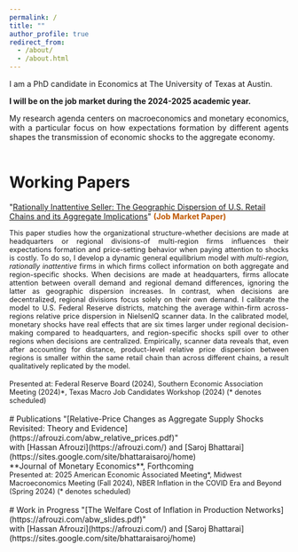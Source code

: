 ```yaml
---
permalink: /
title: ""
author_profile: true
redirect_from: 
  - /about/
  - /about.html
---
```


I am a PhD candidate in Economics at The University of Texas at Austin. 

**I will be on the job market during the 2024-2025 academic year.** 
<div style="text-align: justify;">
My research agenda centers on macroeconomics and monetary economics, with a particular focus on how expectations formation by
different agents shapes the transmission of economic shocks to the aggregate economy.
</div>

<br>

# Working Papers
"[Rationally Inattentive Seller: The Geographic Dispersion of U.S. Retail Chains and its Aggregate Implications](https://edson-wu.github.io/files/RI-multi-region.pdf)" <span style="color:#BF5700;"><strong>(Job Market Paper)</strong></span> <br>
<div style="font-size: 0.9em;"><div style="text-align: justify;">
This paper studies how the organizational structure-whether decisions are made at headquarters or regional divisions-of multi-region firms influences their expectations formation and price-setting behavior when paying attention to shocks is costly. To do so, I develop a dynamic general equilibrium model with <em>multi-region</em>, <em>rationally inattentive</em> firms in which firms collect information on both aggregate and region-specific shocks. When decisions are made at headquarters, firms allocate attention between overall demand and regional demand differences, ignoring the latter as geographic dispersion increases. In contrast, when decisions are decentralized, regional divisions focus solely on their own demand. I calibrate the model to U.S. Federal Reserve districts, matching the average within-firm across-regions relative price dispersion in NielsenIQ scanner data. In the calibrated model, monetary shocks have real effects that are six times larger under regional decision-making compared to headquarters, and region-specific shocks spill over to other regions when decisions are centralized. Empirically, scanner data reveals that, even after accounting for distance, product-level relative price dispersion between regions is smaller within the same retail chain than across different chains, a result qualitatively replicated by the model. 
</div></div>
<br>
<div style="font-size: 0.9em;">
Presented at: Federal Reserve Board (2024), Southern Economic Association Meeting (2024)*, Texas Macro Job Candidates Workshop (2024) (* denotes scheduled) 
</div>
<br>
# Publications
"[Relative-Price Changes as Aggregate Supply Shocks Revisited: Theory and Evidence](https://afrouzi.com/abw_relative_prices.pdf)" <br>
with [Hassan Afrouzi](https://afrouzi.com/) and [Saroj Bhattarai](https://sites.google.com/site/bhattaraisaroj/home) <br>
**Journal of Monetary Economics**, Forthcoming <br>
<div style="font-size: 0.9em;">
Presented at: 2025 American Economic Associated Meeting*, Midwest Macroeconomics Meeting (Fall 2024), NBER Inflation in the COVID Era and Beyond (Spring 2024) (* denotes scheduled) 
</div>
<br>
# Work in Progress 
"[The Welfare Cost of Inflation in Production Networks](https://afrouzi.com/abw_slides.pdf)" <br>
with [Hassan Afrouzi](https://afrouzi.com/) and [Saroj Bhattarai](https://sites.google.com/site/bhattaraisaroj/home) <br>










